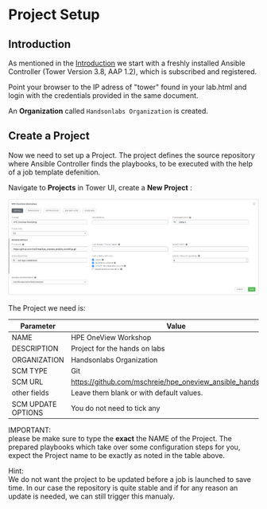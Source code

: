 # Project Setup

## Introduction

As mentioned in the [Introduction](00_introduction.md) we start with a freshly installed Ansible Controller (Tower Version 3.8, AAP 1.2), which is subscribed and registered.<br>

Point your browser to the IP adress of "tower" found in your lab.html and login with the credentials provided in the same document.<br>

An **Organization** called `Handsonlabs Organization` is created. 

## Create a Project

Now we need to set up a Project. The project defines the source repository where Ansible Controller finds the playbooks, to be executed with the help of a job template defenition. 

Navigate to **Projects** in Tower UI, create a **New Project** :

![Create-Prj](/images/create-prj.png)

The Project we need is:

| Parameter | Value |
|---|---|
| NAME | HPE OneView Workshop |
| DESCRIPTION | Project for the hands on labs |
| ORGANIZATION | Handsonlabs Organization |
| SCM TYPE | Git |
| SCM URL | https://github.com/mschreie/hpe_oneview_ansible_handsonlabs |
| other fields | Leave them blank or with default values.<br>
| SCM UPDATE OPTIONS | You do not need to tick any |

IMPORTANT:<br>
please be make sure to type the **exact** the NAME of the Project. The prepared playbooks which take over some configuration steps for you, expect the Project name to be exactly as noted in the table above.


Hint:<br>
We do not want the project to be updated before a job is launched to save time. In our case the repository is quite stable and if for any reason an update is needed, we can still trigger this manualy.<br>
